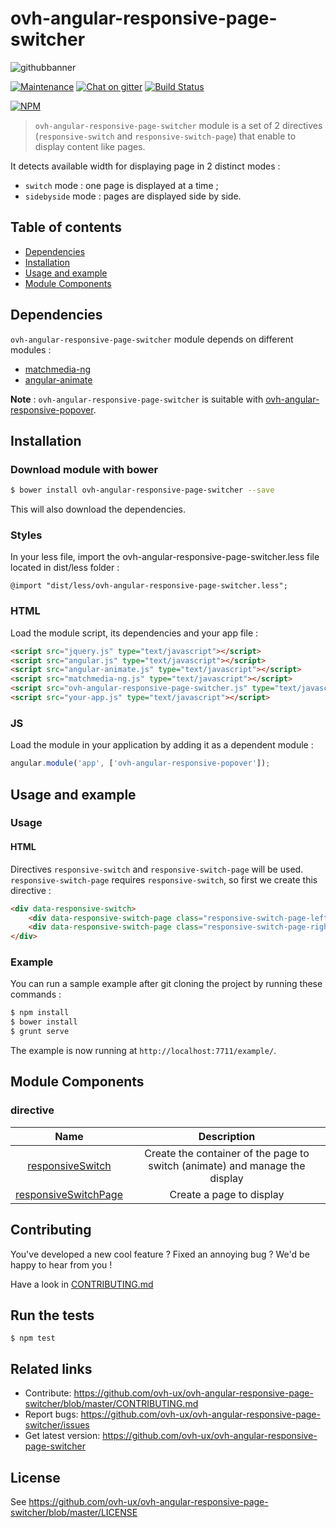 # ovh-angular-responsive-page-switcher

![githubbanner](https://user-images.githubusercontent.com/3379410/27423240-3f944bc4-5731-11e7-87bb-3ff603aff8a7.png)

[![Maintenance](https://img.shields.io/maintenance/yes/2018.svg)]() [![Chat on gitter](https://img.shields.io/gitter/room/ovh/ux.svg)](https://gitter.im/ovh/ux) [![Build Status](https://travis-ci.org/ovh-ux/ovh-angular-responsive-page-switcher.svg)](https://travis-ci.org/ovh-ux/ovh-angular-responsive-page-switcher)

[![NPM](https://nodei.co/npm/ovh-angular-responsive-page-switcher.png?downloads=true&downloadRank=true&stars=true)](https://nodei.co/npm/ovh-angular-responsive-page-switcher/)

> `ovh-angular-responsive-page-switcher` module is a set of 2 directives (`responsive-switch` and `responsive-switch-page`) that enable to display content like pages.

It detects available width for displaying page in 2 distinct modes :

* `switch` mode : one page is displayed at a time ;
* `sidebyside` mode : pages are displayed side by side.

## Table of contents
* [Dependencies](#dependencies)
* [Installation](#installation)
* [Usage and example](#usage-and-example)
* [Module Components](#module-components)

## Dependencies

`ovh-angular-responsive-page-switcher` module depends on different modules :

* [matchmedia-ng](https://github.com/AnalogJ/matchmedia-ng)
* [angular-animate](https://docs.angularjs.org/api/ngAnimate)

__Note__ : `ovh-angular-responsive-page-switcher` is suitable with [ovh-angular-responsive-popover](https://github.com/ovh-ux/ovh-angular-responsive-popover).

## Installation

### Download module with bower

```bash
$ bower install ovh-angular-responsive-page-switcher --save
```

This will also download the dependencies.

### Styles

In your less file, import the ovh-angular-responsive-page-switcher.less file located in dist/less folder :

```less
@import "dist/less/ovh-angular-responsive-page-switcher.less";
```

### HTML

Load the module script, its dependencies and your app file :

```html
<script src="jquery.js" type="text/javascript"></script>
<script src="angular.js" type="text/javascript"></script>
<script src="angular-animate.js" type="text/javascript"></script>
<script src="matchmedia-ng.js" type="text/javascript"></script>
<script src="ovh-angular-responsive-page-switcher.js" type="text/javascript"></script>
<script src="your-app.js" type="text/javascript"></script>
```

### JS

Load the module in your application by adding it as a dependent module :

```javascript
angular.module('app', ['ovh-angular-responsive-popover']);
```

## Usage and example

### Usage

#### HTML

Directives `responsive-switch` and `responsive-switch-page` will be used. `responsive-switch-page` requires `responsive-switch`, so first we create this directive :

```html
<div data-responsive-switch>
    <div data-responsive-switch-page class="responsive-switch-page-left"></div>
    <div data-responsive-switch-page class="responsive-switch-page-right"></div>
</div>
```

### Example

You can run a sample example after git cloning the project by running these commands :

```bash
$ npm install
$ bower install
$ grunt serve
```

The example is now running at `http://localhost:7711/example/`.

## Module Components

### directive

| Name | Description |
| :--: | :--: |
| [responsiveSwitch](./src/responsive-switch) | Create the container of the page to switch (animate) and manage the display |
| [responsiveSwitchPage](./src/responsive-switch-page) | Create a page to display |

## Contributing

You've developed a new cool feature ? Fixed an annoying bug ? We'd be happy
to hear from you !

Have a look in [CONTRIBUTING.md](https://github.com/ovh-ux/ovh-angular-responsive-page-switcher/blob/master/CONTRIBUTING.md)

## Run the tests

```
$ npm test
```

## Related links

* Contribute: https://github.com/ovh-ux/ovh-angular-responsive-page-switcher/blob/master/CONTRIBUTING.md
* Report bugs: https://github.com/ovh-ux/ovh-angular-responsive-page-switcher/issues
* Get latest version: https://github.com/ovh-ux/ovh-angular-responsive-page-switcher

## License

See https://github.com/ovh-ux/ovh-angular-responsive-page-switcher/blob/master/LICENSE
